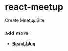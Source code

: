 # react-meetup
Create Meetup Site

### add more
- <b><a href="https://everlasting-cello-2b6.notion.site/React-e002760b12054574aacc0009bc3710aa">React.blog</a></br>
